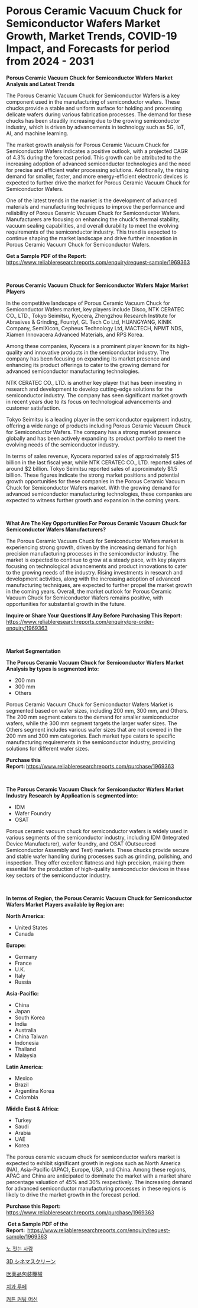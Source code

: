 <p><h1>Porous Ceramic Vacuum Chuck for Semiconductor Wafers Market Growth, Market Trends, COVID-19 Impact, and Forecasts for period from 2024 - 2031</h1></p><p><strong>Porous Ceramic Vacuum Chuck for Semiconductor Wafers Market Analysis and Latest Trends</strong></p>
<p><p>The Porous Ceramic Vacuum Chuck for Semiconductor Wafers is a key component used in the manufacturing of semiconductor wafers. These chucks provide a stable and uniform surface for holding and processing delicate wafers during various fabrication processes. The demand for these chucks has been steadily increasing due to the growing semiconductor industry, which is driven by advancements in technology such as 5G, IoT, AI, and machine learning.</p><p>The market growth analysis for Porous Ceramic Vacuum Chuck for Semiconductor Wafers indicates a positive outlook, with a projected CAGR of 4.3% during the forecast period. This growth can be attributed to the increasing adoption of advanced semiconductor technologies and the need for precise and efficient wafer processing solutions. Additionally, the rising demand for smaller, faster, and more energy-efficient electronic devices is expected to further drive the market for Porous Ceramic Vacuum Chuck for Semiconductor Wafers.</p><p>One of the latest trends in the market is the development of advanced materials and manufacturing techniques to improve the performance and reliability of Porous Ceramic Vacuum Chuck for Semiconductor Wafers. Manufacturers are focusing on enhancing the chuck's thermal stability, vacuum sealing capabilities, and overall durability to meet the evolving requirements of the semiconductor industry. This trend is expected to continue shaping the market landscape and drive further innovation in Porous Ceramic Vacuum Chuck for Semiconductor Wafers.</p></p>
<p><strong>Get a Sample PDF of the Report:&nbsp;</strong> <a href="https://www.reliableresearchreports.com/enquiry/request-sample/1969363">https://www.reliableresearchreports.com/enquiry/request-sample/1969363</a></p>
<p>&nbsp;</p>
<p><strong>Porous Ceramic Vacuum Chuck for Semiconductor Wafers Major Market Players</strong></p>
<p><p>In the competitive landscape of Porous Ceramic Vacuum Chuck for Semiconductor Wafers market, key players include Disco, NTK CERATEC CO., LTD., Tokyo Seimitsu, Kyocera, Zhengzhou Research Institute for Abrasives & Grinding, Fountyl, GL Tech Co Ltd, HUANGYANG, KINIK Company, SemiXicon, Cepheus Technology Ltd, MACTECH, NPMT NDS, Xiamen Innovacera Advanced Materials, and RPS Korea. </p><p>Among these companies, Kyocera is a prominent player known for its high-quality and innovative products in the semiconductor industry. The company has been focusing on expanding its market presence and enhancing its product offerings to cater to the growing demand for advanced semiconductor manufacturing technologies.</p><p>NTK CERATEC CO., LTD. is another key player that has been investing in research and development to develop cutting-edge solutions for the semiconductor industry. The company has seen significant market growth in recent years due to its focus on technological advancements and customer satisfaction.</p><p>Tokyo Seimitsu is a leading player in the semiconductor equipment industry, offering a wide range of products including Porous Ceramic Vacuum Chuck for Semiconductor Wafers. The company has a strong market presence globally and has been actively expanding its product portfolio to meet the evolving needs of the semiconductor industry.</p><p>In terms of sales revenue, Kyocera reported sales of approximately $15 billion in the last fiscal year, while NTK CERATEC CO., LTD. reported sales of around $2 billion. Tokyo Seimitsu reported sales of approximately $1.5 billion. These figures indicate the strong market positions and potential growth opportunities for these companies in the Porous Ceramic Vacuum Chuck for Semiconductor Wafers market. With the growing demand for advanced semiconductor manufacturing technologies, these companies are expected to witness further growth and expansion in the coming years.</p></p>
<p>&nbsp;</p>
<p><strong>What Are The Key Opportunities For Porous Ceramic Vacuum Chuck for Semiconductor Wafers Manufacturers?</strong></p>
<p><p>The Porous Ceramic Vacuum Chuck for Semiconductor Wafers market is experiencing strong growth, driven by the increasing demand for high precision manufacturing processes in the semiconductor industry. The market is expected to continue to grow at a steady pace, with key players focusing on technological advancements and product innovations to cater to the growing needs of the industry. Rising investments in research and development activities, along with the increasing adoption of advanced manufacturing techniques, are expected to further propel the market growth in the coming years. Overall, the market outlook for Porous Ceramic Vacuum Chuck for Semiconductor Wafers remains positive, with opportunities for substantial growth in the future.</p></p>
<p><strong>Inquire or Share Your Questions If Any Before Purchasing This Report:</strong> <a href="https://www.reliableresearchreports.com/enquiry/pre-order-enquiry/1969363">https://www.reliableresearchreports.com/enquiry/pre-order-enquiry/1969363</a></p>
<p>&nbsp;</p>
<p><strong>Market Segmentation</strong></p>
<p><strong>The Porous Ceramic Vacuum Chuck for Semiconductor Wafers Market Analysis by types is segmented into:</strong></p>
<p><ul><li>200 mm</li><li>300 mm</li><li>Others</li></ul></p>
<p><p>Porous Ceramic Vacuum Chuck for Semiconductor Wafers Market is segmented based on wafer sizes, including 200 mm, 300 mm, and Others. The 200 mm segment caters to the demand for smaller semiconductor wafers, while the 300 mm segment targets the larger wafer sizes. The Others segment includes various wafer sizes that are not covered in the 200 mm and 300 mm categories. Each market type caters to specific manufacturing requirements in the semiconductor industry, providing solutions for different wafer sizes.</p></p>
<p><strong>Purchase this Report:&nbsp;</strong><a href="https://www.reliableresearchreports.com/purchase/1969363">https://www.reliableresearchreports.com/purchase/1969363</a></p>
<p>&nbsp;</p>
<p><strong>The Porous Ceramic Vacuum Chuck for Semiconductor Wafers Market Industry Research by Application is segmented into:</strong></p>
<p><ul><li>IDM</li><li>Wafer Foundry</li><li>OSAT</li></ul></p>
<p><p>Porous ceramic vacuum chuck for semiconductor wafers is widely used in various segments of the semiconductor industry, including IDM (Integrated Device Manufacturer), wafer foundry, and OSAT (Outsourced Semiconductor Assembly and Test) markets. These chucks provide secure and stable wafer handling during processes such as grinding, polishing, and inspection. They offer excellent flatness and high precision, making them essential for the production of high-quality semiconductor devices in these key sectors of the semiconductor industry.</p></p>
<p>&nbsp;</p>
<p><strong>In terms of Region, the Porous Ceramic Vacuum Chuck for Semiconductor Wafers Market Players available by Region are:</strong></p>
<p>
    <p> <strong> North America: </strong>
        <ul>
            <li>United States</li>
            <li>Canada</li>
        </ul>
        </p> 
    <p> <strong> Europe: </strong>
        <ul>
            <li>Germany</li>
            <li>France</li>
            <li>U.K.</li>
            <li>Italy</li>
            <li>Russia</li>
        </ul>
        </p> 
    <p> <strong> Asia-Pacific: </strong>
        <ul>
            <li>China</li>
            <li>Japan</li>
            <li>South Korea</li>
            <li>India</li>
            <li>Australia</li>
            <li>China Taiwan</li>
            <li>Indonesia</li>
            <li>Thailand</li>
            <li>Malaysia</li>
        </ul>
        </p> 
    <p> <strong> Latin America: </strong>
        <ul>
            <li>Mexico</li>
            <li>Brazil</li>
            <li>Argentina Korea</li>
            <li>Colombia</li>
        </ul>
        </p> 
    <p> <strong> Middle East & Africa: </strong>
        <ul>
            <li>Turkey</li>
            <li>Saudi</li>
            <li>Arabia</li>
            <li>UAE</li>
            <li>Korea</li>
        </ul>
    </p>
    </p>
<p><p>The porous ceramic vacuum chuck for semiconductor wafers market is expected to exhibit significant growth in regions such as North America (NA), Asia-Pacific (APAC), Europe, USA, and China. Among these regions, APAC and China are anticipated to dominate the market with a market share percentage valuation of 45% and 30% respectively. The increasing demand for advanced semiconductor manufacturing processes in these regions is likely to drive the market growth in the forecast period.</p></p>
<p><strong>Purchase this Report: </strong><a href="https://www.reliableresearchreports.com/purchase/1969363">https://www.reliableresearchreports.com/purchase/1969363</a></p>
<p>&nbsp;<strong>Get a Sample PDF of the Report:&nbsp;&nbsp;</strong><a href="https://www.reliableresearchreports.com/enquiry/request-sample/1969363">https://www.reliableresearchreports.com/enquiry/request-sample/1969363</a></p>
<p><strong></strong></p>
<p><p><a href="https://medium.com/@adonispellea2022/%EB%A1%9C%EC%9B%8C-%EC%8B%9C%EC%9E%A5-%EA%B7%9C%EB%AA%A8-cagr-%ED%8A%B8%EB%A0%8C%EB%93%9C-2024-2030-8dbc90a773a3">노 젓는 사람</a></p><p><a href="https://github.com/EthanMorar2011/Market-Research-Report-List-1/blob/main/688326214101.md">3D シネマスクリーン</a></p><p><a href="https://medium.com/@marcosoenrt565736/%E8%A3%BD%E8%96%AC%E5%8C%85%E8%A3%85%E6%A9%9F%E5%B8%82%E5%A0%B4%E3%81%AE%E5%88%86%E6%9E%90-%E3%82%B0%E3%83%AD%E3%83%BC%E3%83%90%E3%83%AB%E7%94%A3%E6%A5%AD%E3%81%AE%E5%B1%95%E6%9C%9B%E3%81%A8%E4%BA%88%E6%B8%AC-2024%E5%B9%B4%E3%81%8B%E3%82%892031%E5%B9%B4-d42c6c04cf11">医薬品包装機械</a></p><p><a href="https://medium.com/@thib_harou/%EC%B9%98%EA%B3%BC-%EB%A3%A8%ED%94%84-%EC%8B%9C%EC%9E%A5-%EB%B3%B4%EA%B3%A0%EC%84%9C%EB%8A%94-%EC%9D%B4-%EC%8B%9C%EC%9E%A5%EC%9D%98-%EC%B5%9C%EC%8B%A0-%EB%8F%99%ED%96%A5%EA%B3%BC-%EC%84%B1%EC%9E%A5-%EA%B8%B0%ED%9A%8C%EB%A5%BC-%EB%B3%B4%EC%97%AC-%EC%A4%8D%EB%8B%88%EB%8B%A4-4e7b6255bdd2">치과 루페</a></p><p><a href="https://github.com/wallacBahrtyinger567686/Market-Research-Report-List-1/blob/main/833078613162.md">커튼 커팅 머신</a></p></p>